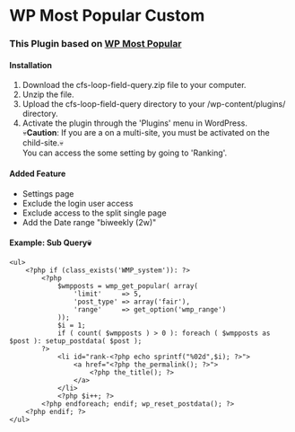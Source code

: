 # WP Most Popular Custom


### This Plugin based on [WP Most Popular](https://github.com/MattGeri/WP-Most-Popular)


#### Installation
 1. Download the cfs-loop-field-query.zip file to your computer.  
 2. Unzip the file.  
 3. Upload the cfs-loop-field-query directory to your /wp-content/plugins/ directory.  
 4. Activate the plugin through the 'Plugins' menu in WordPress.  
 💀**Caution**: If you are a on a multi-site, you must be activated on the child-site.💀  
 You can access the some setting by going to 'Ranking'.

#### Added Feature
 - Settings page
 - Exclude the login user access
 - Exclude access to the split single page
 - Add the Date range "biweekly (2w)"

#### Example: Sub Query💀
	<ul>
		<?php if (class_exists('WMP_system')): ?>
			<?php
				$wmpposts = wmp_get_popular( array(
					'limit'		=> 5,
					'post_type'	=> array('fair'),
					'range'		=> get_option('wmp_range')
				));
				$i = 1;
				if ( count( $wmpposts ) > 0 ): foreach ( $wmpposts as $post ): setup_postdata( $post );
			?>
				<li id="rank-<?php echo sprintf("%02d",$i); ?>">
					<a href="<?php the_permalink(); ?>">
						<?php the_title(); ?>
					</a>
				</li>
				<?php $i++; ?>
			<?php endforeach; endif; wp_reset_postdata(); ?>
		<?php endif; ?>
	</ul>
